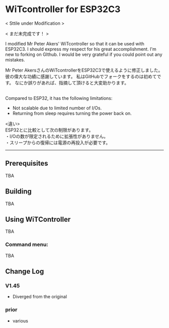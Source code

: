 # WiTcontroller for ESP32C3

< Sttile under Modification >

< まだ未完成です！ >

I modified Mr Peter Akers' WiTcontroller so that it can be used with ESP32C3.
I should express my respect for his great accomplishment.
I'm new to forking on GIthub.
I would be very grateful if you could point out any mistakes.

Mr Peter AkersさんのWiTcontrollerをESP32C3で使えるように修正しました。
彼の偉大な功績に感謝しています。
私はGitHubでフォークをするのは初めてです。
なにか誤りがあれば、指摘して頂けると大変助かります。

<difference><BR>
Compared to ESP32, it has the following limitations:<BR>
- Not scalable due to limited number of I/Os.<BR>
- Returning from sleep requires turning the power back on.<BR>


<違い><BR>
ESP32とに比較として次の制限があります。<BR>
・I/Oの数が限定されるために拡張性がありません。<BR>
・スリープからの復帰には電源の再投入が必要です。<BR>

---

## Prerequisites
TBA

## Building
TBA

## Using WiTController
TBA

### Command menu:
TBA

## Change Log

### V1.45
- Diverged from the original

### prior 
- various
